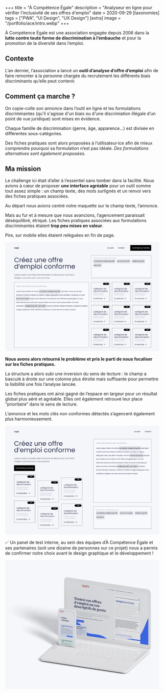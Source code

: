 +++
title = "À Compétence Égale"
description = "Analyseur en ligne pour vérifier l'inclusivité de ses offres d'emploi"
date = 2020-09-29
[taxonomies]
tags = ["PWA", "UI Design", "UX Design"]
[extra]
image = "/portfolio/ace/intro.webp"
+++

À Compétence Égale est une association engagée depuis 2006 dans la **lutte contre toute forme de discrimination à l’embauche** et pour la promotion de la <span class="fk-pill">diversité</span> dans l’emploi.

## Contexte

L’an dernier, l’association a lancé un **outil d’analyse d’offre d’emploi** afin de faire remonter à la personne chargée du recrutement les différents <span class="fk-pill alt">biais discriminants</span> qu’elle peut contenir.

## Comment ça marche&nbsp;?

On copie-colle son annonce dans l’outil en ligne et les formulations discriminantes (qu'il s'agisse d'un biais ou d'une discrimiation illégale d’un point de vue juridique) sont mises en évidence.

Chaque famille de discrimination (<span class="fk-pill">genre</span>, <span class="fk-pill alt">âge</span>, <span class="fk-pill">apparence</span>…) est divisée en différentes sous-catégories. 

Des fiches pratiques sont alors proposées à l’utilisateur·ice afin de mieux comprendre pourquoi sa formulation n’est pas idéale. *Des formulations alternatives sont également proposées.*

## Ma mission

Le challenge ici était d’aller à l’essentiel sans tomber dans la facilité. Nous avions à cœur de proposer **une interface agréable** pour un outil somme tout assez simple&nbsp;: un champ texte, des mots surlignés et un renvoi vers des fiches pratiques associées.

Au départ nous avions centré notre maquette sur le champ texte, l’annonce.

Mais au fur et à mesure que nous avancions, l’agencement paraissait déséquilibré, étriqué. Les fiches pratiques associées aux formulations discriminantes étaient **trop peu mises en valeur**. 

Pire, sur mobile elles étaient reléguées en fin de page.

![Untitled](wireframes1.png)

**Nous avons alors retourné le problème et pris le parti de nous focaliser sur les fiches pratiques.**

La structure a alors subi une inversion du sens de lecture&nbsp;: le champ a basculé à droite sur une colonne plus étroite mais suffisante pour permettre la lisibilité une fois l’analyse lancée. 

Les fiches pratiques ont ainsi gagné de l’espace en largeur pour un résultat global plus aéré et agréable. Elles ont également retrouvé leur place “prioritaire” dans le sens de lecture.

L’annonce et les mots clés non conformes détectés s’agencent également plus harmonieusement.

![Untitled](wireframes2.png)

✅ Un panel de test interne, au sein des équipes d’À Compétence Égale et ses partenaires (soit une dizaine de personnes sur ce projet) nous a permis de confirmer notre choix avant le design graphique et le développement&nbsp;!

![analyseur.jpg](analyseur.webp)